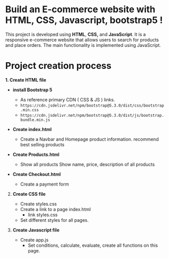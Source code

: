 # Build an E-commerce website with HTML, CSS, Javascript, bootstrap5 !
This project is developed using **HTML**, **CSS,** and **JavaScript**. It is a responsive e-commerce website that allows users to search for products and place orders. The main functionality is implemented using JavaScript.



# Project creation process

 **1. Create HTML file**
  
  - **install Bootstrap 5** 
	  - As reference primary CDN ( CSS & JS ) links.
	  -  `https://cdn.jsdelivr.net/npm/bootstrap@5.3.0/dist/css/bootstrap.min.css`
	  - `https://cdn.jsdelivr.net/npm/bootstrap@5.3.0/dist/js/bootstrap.bundle.min.js`
	  
	  
 - **Create index.html**
	 - Create a Navbar and Homepage product information. recommend best selling products
 
 - **Create Products.html**
	 - Show all products Show name, price, description of all products

 - **Create Checkout.html**
	 - Create a payment form

 2. **Create CSS file**

	  - Create styles.css
	  - Create a link to a page index.html
		  - link styles.css
	  - Set different styles for all pages.

 3. **Create Javascript file**
 
	  - Create app.js
		  - Set conditions, calculate, evaluate, create all functions on this page.
